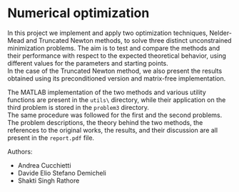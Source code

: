 # Numerical optimization
In this project we implement and apply two optimization techniques, Nelder-Mead and Truncated Newton methods, to solve three distinct unconstrained minimization problems. The aim is to test and compare the methods and their performance with respect to the expected theoretical behavior, using different values for the parameters and starting points.  
In the case of the Truncated Newton method, we also present the results obtained using its preconditioned version and
matrix-free implementation.  

The MATLAB implementation of the two methods and various utility functions are present in the `utils\` directory, while their application on the third problem is stored in the `problem3` directory.  
The same procedure was followed for the first and the second problems. The problem descriptions, the theory behind the two methods, the references to the original works, the results, and their discussion are all present in the `report.pdf` file. 

Authors:
- Andrea Cucchietti 
- Davide Elio Stefano Demicheli
- Shakti Singh Rathore